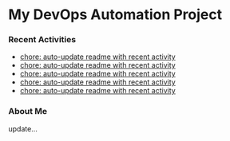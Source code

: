 # My DevOps Automation Project

### Recent Activities
<!-- activity:START -->
- [chore: auto-update readme with recent activity](https://github.com/kaigiii/mybowling-app/commit/7d32b840c27ab2d4d7b909182331e4da21e256e2)
- [chore: auto-update readme with recent activity](https://github.com/kaigiii/mybowling-app/commit/50b40924629a0cb2fb41b3d980fd7cac01d18db2)
- [chore: auto-update readme with recent activity](https://github.com/kaigiii/mybowling-app/commit/725bcbcad054f688935f406a4e4d4bcde01aa3f8)
- [chore: auto-update readme with recent activity](https://github.com/kaigiii/mybowling-app/commit/9c305c7b1857bf6da6782d7182bce0c5c4686193)
- [chore: auto-update readme with recent activity](https://github.com/kaigiii/mybowling-app/commit/e5e03759642cb6193e0ba4fa6b16a9e10f1ae732)
<!-- activity:END -->

### About Me
<!-- MYLINKS:START -->
<!-- MYLINKS:END -->

update...
